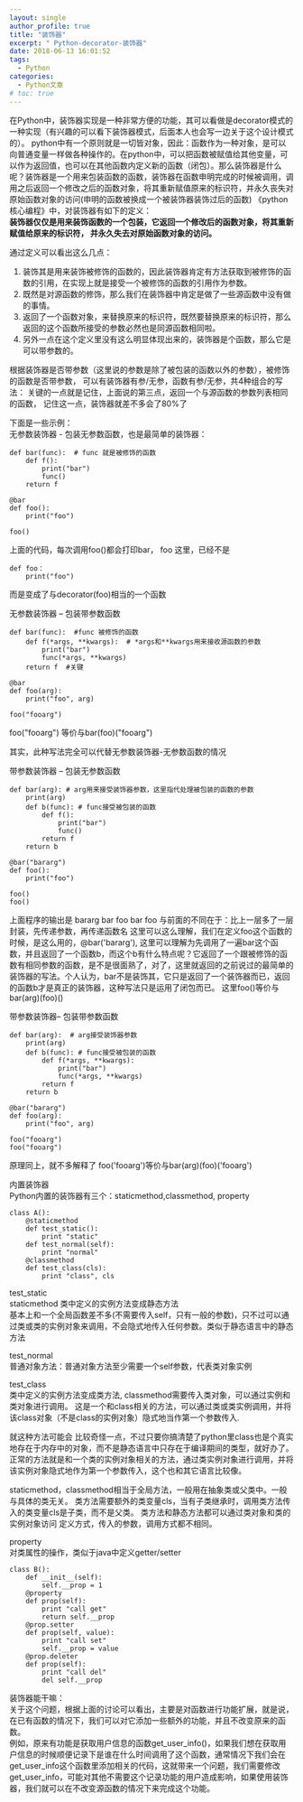 ```yaml
---
layout: single
author_profile: true
title: "装饰器"
excerpt: " Python-decorator-装饰器"
date: 2018-06-13 16:01:52
tags:
  - Python
categories:
  - Python文章
# toc: true
---
```


在Python中，装饰器实现是一种非常方便的功能，其可以看做是decorator模式的一种实现（有兴趣的可以看下装饰器模式，后面本人也会写一边关于这个设计模式的）。
python中有一个原则就是一切皆对象，因此：函数作为一种对象，是可以向普通变量一样做各种操作的。在python中，可以把函数被赋值给其他变量，可以作为返回值，也可以在其他函数内定义新的函数（闭包）。那么装饰器是什么呢？装饰器是一个用来包装函数的函数，装饰器在函数申明完成的时候被调用，调用之后返回一个修改之后的函数对象，将其重新赋值原来的标识符，并永久丧失对原始函数对象的访问(申明的函数被换成一个被装饰器装饰过后的函数)
《python核心编程》中，对装饰器有如下的定义：  
**装饰器仅仅是用来装饰函数的一个包装，它返回一个修改后的函数对象，将其重新赋值给原来的标识符， 并永久失去对原始函数对象的访问。**

通过定义可以看出这么几点：
1. 装饰其是用来装饰被修饰的函数的，因此装饰器肯定有方法获取到被修饰的函数的引用，在实现上就是接受一个被修饰的函数的引用作为参数。
2. 既然是对源函数的修饰，那么我们在装饰器中肯定是做了一些源函数中没有做的事情。
3. 返回了一个函数对象，来替换原来的标识符，既然要替换原来的标识符，那么返回的这个函数所接受的参数必然也是同源函数相同啦。
4. 另外一点在这个定义里没有这么明显体现出来的，装饰器是个函数，那么它是可以带参数的。

根据装饰器是否带参数（这里说的参数是除了被包装的函数以外的参数），被修饰的函数是否带参数， 可以有装饰器有参/无参，函数有参/无参，共4种组合的写法：
关键的一点就是记住，上面说的第三点，返回一个与源函数的参数列表相同的函数， 记住这一点，装饰器就差不多会了80%了

下面是一些示例：  
无参数装饰器 - 包装无参数函数，也是最简单的装饰器：
```
def bar(func):  # func 就是被修饰的函数
    def f():
        print("bar")
        func()
    return f

@bar
def foo():
    print("foo")

foo()
```
上面的代码，每次调用foo()都会打印bar， foo
这里，已经不是
```
def foo：
    print("foo")
```
而是变成了与decorator(foo)相当的一个函数

无参数装饰器 – 包装带参数函数
```
def bar(func):  #func 被修饰的函数
    def f(*args, **kwargs):  # *args和**kwargs用来接收源函数的参数
        print("bar")
        func(*args, **kwargs)
    return f  #关键

@bar
def foo(arg):
    print("foo", arg)

foo("fooarg")
```
foo("fooarg") 等价与bar(foo)("fooarg")

其实，此种写法完全可以代替无参数装饰器-无参数函数的情况


带参数装饰器 – 包装无参数函数
```
def bar(arg): # arg用来接受装饰器参数，这里指代处理被包装的函数的参数
    print(arg)
    def b(func): # func接受被包装的函数
        def f():
            print("bar")
            func()
        return f  
    return b

@bar("bararg")
def foo():
    print("foo")

foo()
foo()
```
上面程序的输出是
bararg
bar
foo
bar
foo
与前面的不同在于：比上一层多了一层封装，先传递参数，再传递函数名
这里可以这么理解，我们在定义foo这个函数的时候，是这么用的，@bar('bararg'), 这里可以理解为先调用了一遍bar这个函数，并且返回了一个函数b，而这个b有什么特点呢？它返回了一个跟被修饰的函数有相同参数的函数，是不是很面熟了，对了，这里就返回的之前说过的最简单的装饰器的写法。个人认为，bar不是装饰其，它只是返回了一个装饰器而已，返回的函数b才是真正的装饰器，这种写法只是运用了闭包而已。
这里foo()等价与bar(arg)(foo)()

带参数装饰器– 包装带参数函数
```
def bar(arg):  # arg接受装饰器参数
    print(arg)
    def b(func): # func接受被包装的函数
        def f(*args, **kwargs):
            print("bar")
            func(*args, **kwargs)
        return f
    return b

@bar("bararg")
def foo(arg):
    print("foo", arg)

foo("fooarg")
foo("fooarg")
```
原理同上，就不多解释了
foo('fooarg')等价与bar(arg)(foo)('fooarg')

内置装饰器  
Python内置的装饰器有三个：staticmethod,classmethod, property
```
class A():
    @staticmethod
    def test_static():
        print "static"
    def test_normal(self):
        print "normal"
    @classmethod
    def test_class(cls):
        print "class", cls
``` 
test_static  
staticmethod 类中定义的实例方法变成静态方法  
基本上和一个全局函数差不多(不需要传入self，只有一般的参数)，只不过可以通过类或类的实例对象来调用，不会隐式地传入任何参数。类似于静态语言中的静态方法  

test_normal  
普通对象方法：普通对象方法至少需要一个self参数，代表类对象实例

test_class  
类中定义的实例方法变成类方法, classmethod需要传入类对象，可以通过实例和类对象进行调用。
这是一个和class相关的方法，可以通过类或类实例调用，并将该class对象（不是class的实例对象）隐式地当作第一个参数传入.

就这种方法可能会 比较奇怪一点，不过只要你搞清楚了python里class也是个真实地存在于内存中的对象，而不是静态语言中只存在于编译期间的类型，就好办了。正常的方法就是和一个类的实例对象相关的方法，通过类实例对象进行调用，并将该实例对象隐式地作为第一个参数传入，这个也和其它语言比较像。

staticmethod，classmethod相当于全局方法，一般用在抽象类或父类中。一般与具体的类无关。
类方法需要额外的类变量cls，当有子类继承时，调用类方法传入的类变量cls是子类，而不是父类。
类方法和静态方法都可以通过类对象和类的实例对象访问
定义方式，传入的参数，调用方式都不相同。

property  
对类属性的操作，类似于java中定义getter/setter
```
class B():
    def __init__(self):
        self.__prop = 1
    @property
    def prop(self):
        print "call get"
        return self.__prop
    @prop.setter
    def prop(self, value):
        print "call set"
        self.__prop = value
    @prop.deleter
    def prop(self):
        print "call del"
        del self.__prop
```
装饰器能干嘛：  
关于这个问题，根据上面的讨论可以看出，主要是对函数进行功能扩展，就是说，在已有函数的情况下，我们可以对它添加一些额外的功能，并且不改变原来的函数。  
例如，原来有功能是获取用户信息的函数get_user_info()，如果我们想在获取用户信息的时候顺便记录下是谁在什么时间调用了这个函数，通常情况下我们会在get_user_info这个函数里添加相关的代码，这就带来一个问题，我们需要修改get_user_info，可能对其他不需要这个记录功能的用户造成影响，如果使用装饰器，我们就可以在不改变源函数的情况下来完成这个功能。
